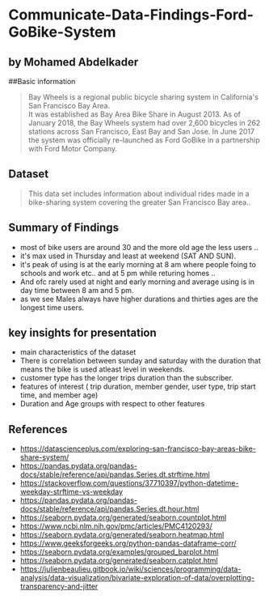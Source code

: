 # Communicate-Data-Findings-Ford-GoBike-System
## by Mohamed Abdelkader

##Basic information 
> Bay Wheels is a regional public bicycle sharing system in California's San Francisco Bay Area. <br>
> It was established as Bay Area Bike Share in August 2013. As of January 2018, the Bay Wheels system had over 2,600 bicycles in 262 stations across San Francisco, East Bay and San Jose. In June 2017 the system was officially re-launched as Ford GoBike in a partnership with Ford Motor Company. <br>

## Dataset

> This data set includes information about individual rides made in a bike-sharing system covering the greater San Francisco Bay area..


## Summary of Findings

- most of bike users are around 30 and the more old age the less users ..
- it's max used in Thursday and least at weekend (SAT AND SUN).
- it's peak of using is at the early morning at 8 am where people foing to schools and work etc.. and at 5 pm while returing homes .. 
- And ofc rarely used at night and early morning and average using is in day time between 8 am and 5 pm.
- as we see Males always have higher durations and thirties ages are the longest time users.

## key insights for presentation

- main characteristics of the dataset 
- There is correlation between sunday and saturday with the duration that means the bike is used atleast level in weekends.
- customer type has the longer trips duration than the subscriber.
- features of interest ( trip duration, member gender, user type, trip start time, and member age)
- Duration and Age groups with respect to other features

## References

- https://datascienceplus.com/exploring-san-francisco-bay-areas-bike-share-system/
- https://pandas.pydata.org/pandas-docs/stable/reference/api/pandas.Series.dt.strftime.html
- https://stackoverflow.com/questions/37710397/python-datetime-weekday-strftime-vs-weekday
- https://pandas.pydata.org/pandas-docs/stable/reference/api/pandas.Series.dt.hour.html
- https://seaborn.pydata.org/generated/seaborn.countplot.html
- https://www.ncbi.nlm.nih.gov/pmc/articles/PMC4120293/
- https://seaborn.pydata.org/generated/seaborn.heatmap.html
- https://www.geeksforgeeks.org/python-pandas-dataframe-corr/
- https://seaborn.pydata.org/examples/grouped_barplot.html
- https://seaborn.pydata.org/generated/seaborn.catplot.html
- https://julienbeaulieu.gitbook.io/wiki/sciences/programming/data-analysis/data-visualization/bivariate-exploration-of-data/overplotting-transparency-and-jitter
